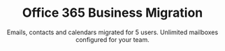 ---
sort_key: 19
layout: "sku"
id: office-365-business-migration-setup
title: "Office 365 Business Migration"
heading: "Office 365 Business Migration"
subtitle: "Emails, contacts and calendars migrated for 5 users. Unlimited mailboxes configured for your team."
category: "Digital Transformation"
category_description: "Cloud migration and integrating web services."
features:
 - feature: "Files, Emails, Contacts and Calendars migrated for 5 users" - feature: "Unlimited mailboxes configured for your team" - feature: "Professional project management" - feature: "Less than 30 days full implementation time" - feature: "30 days post-project support"
price: "1499"
unit: "setup"
---